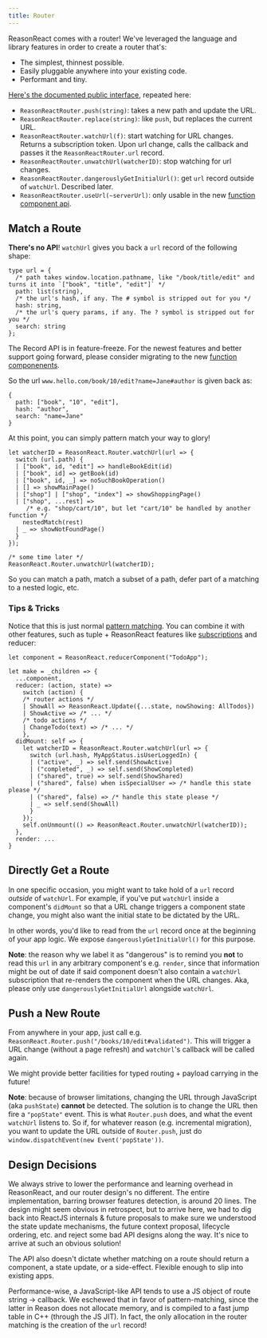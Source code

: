 ```yaml
---
title: Router
---
```


ReasonReact comes with a router! We've leveraged the language and library features in order to create a router that's:

- The simplest, thinnest possible.
- Easily pluggable anywhere into your existing code.
- Performant and tiny.

[Here's the documented public interface](https://github.com/reasonml/reason-react/blob/main/src/ReasonReactRouter.rei), repeated here:

- `ReasonReactRouter.push(string)`: takes a new path and update the URL.
- `ReasonReactRouter.replace(string)`: like `push`, but replaces the current URL.
- `ReasonReactRouter.watchUrl(f)`: start watching for URL changes. Returns a subscription token. Upon url change, calls the callback and passes it the `ReasonReactRouter.url` record.
- `ReasonReactRouter.unwatchUrl(watcherID)`: stop watching for url changes.
- `ReasonReactRouter.dangerouslyGetInitialUrl()`: get `url` record outside of `watchUrl`. Described later.
- `ReasonReactRouter.useUrl(~serverUrl)`: only usable in the new [function component api](https://reasonml.github.io/docs/en/components).

## Match a Route

**There's no API**! `watchUrl` gives you back a `url` record of the following shape:

```reason
type url = {
  /* path takes window.location.pathname, like "/book/title/edit" and turns it into `["book", "title", "edit"]` */
  path: list(string),
  /* the url's hash, if any. The # symbol is stripped out for you */
  hash: string,
  /* the url's query params, if any. The ? symbol is stripped out for you */
  search: string
};
```

<aside class="warning">
The Record API is in feature-freeze. For the newest features and better support going forward, please consider migrating to the new <a href="https://reasonml.github.io/docs/en/components">function componenents</a>.
</aside>

So the url `www.hello.com/book/10/edit?name=Jane#author` is given back as:

```reason
{
  path: ["book", "10", "edit"],
  hash: "author",
  search: "name=Jane"
}
```

At this point, you can simply pattern match your way to glory!

```reason
let watcherID = ReasonReact.Router.watchUrl(url => {
  switch (url.path) {
  | ["book", id, "edit"] => handleBookEdit(id)
  | ["book", id] => getBook(id)
  | ["book", id, _] => noSuchBookOperation()
  | [] => showMainPage()
  | ["shop"] | ["shop", "index"] => showShoppingPage()
  | ["shop", ...rest] =>
     /* e.g. "shop/cart/10", but let "cart/10" be handled by another function */
    nestedMatch(rest)
  | _ => showNotFoundPage()
  }
});

/* some time later */
ReasonReact.Router.unwatchUrl(watcherID);
```

So you can match a path, match a subset of a path, defer part of a matching to a nested logic, etc.

### Tips & Tricks

Notice that this is just normal [pattern matching](https://reasonml.github.io/docs/en/pattern-matching.html). You can combine it with other features, such as tuple + ReasonReact features like [subscriptions](subscriptions-helper.md) and reducer:

```reason
let component = ReasonReact.reducerComponent("TodoApp");

let make = _children => {
  ...component,
  reducer: (action, state) =>
    switch (action) {
    /* router actions */
    | ShowAll => ReasonReact.Update({...state, nowShowing: AllTodos})
    | ShowActive => /* ... */
    /* todo actions */
    | ChangeTodo(text) => /* ... */
    },
  didMount: self => {
    let watcherID = ReasonReact.Router.watchUrl(url => {
      switch (url.hash, MyAppStatus.isUserLoggedIn) {
      | ("active", _) => self.send(ShowActive)
      | ("completed", _) => self.send(ShowCompleted)
      | ("shared", true) => self.send(ShowShared)
      | ("shared", false) when isSpecialUser => /* handle this state please */
      | ("shared", false) => /* handle this state please */
      | _ => self.send(ShowAll)
      }
    });
    self.onUnmount(() => ReasonReact.Router.unwatchUrl(watcherID));
  },
  render: ...
}
```

## Directly Get a Route

In one specific occasion, you might want to take hold of a `url` record _outside_ of `watchUrl`. For example, if you've put `watchUrl` inside a component's `didMount` so that a URL change triggers a component state change, you might also want the initial state to be dictated by the URL.

In other words, you'd like to read from the `url` record once at the beginning of your app logic. We expose `dangerouslyGetInitialUrl()` for this purpose.

**Note**: the reason why we label it as "dangerous" is to remind you **not** to read this `url` in any arbitrary component's e.g. `render`, since that information might be out of date if said component doesn't also contain a `watchUrl` subscription that re-renders the component when the URL changes. Aka, please only use `dangerouslyGetInitialUrl` alongside `watchUrl`.

## Push a New Route

From anywhere in your app, just call e.g. `ReasonReact.Router.push("/books/10/edit#validated")`. This will trigger a URL change (without a page refresh) and `watchUrl`'s callback will be called again.

We might provide better facilities for typed routing + payload carrying in the future!

**Note**: because of browser limitations, changing the URL through JavaScript (aka `pushState`) **cannot** be detected. The solution is to change the URL then fire a `"popState"` event. This is what `Router.push` does, and what the event `watchUrl` listens to. So if, for whatever reason (e.g. incremental migration), you want to update the URL outside of `Router.push`, just do `window.dispatchEvent(new Event('popState'))`.

## Design Decisions

We always strive to lower the performance and learning overhead in ReasonReact, and our router design's no different. The entire implementation, barring browser features detection, is around 20 lines. The design might seem obvious in retrospect, but to arrive here, we had to dig back into ReactJS internals & future proposals to make sure we understood the state update mechanisms, the future context proposal, lifecycle ordering, etc. and reject some bad API designs along the way. It's nice to arrive at such an obvious solution!

The API also doesn't dictate whether matching on a route should return a component, a state update, or a side-effect. Flexible enough to slip into existing apps.

Performance-wise, a JavaScript-like API tends to use a JS object of route string -> callback. We eschewed that in favor of pattern-matching, since the latter in Reason does not allocate memory, and is compiled to a fast jump table in C++ (through the JS JIT). In fact, the only allocation in the router matching is the creation of the `url` record!
